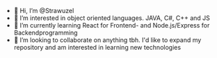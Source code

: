 - 👋 Hi, I’m @Strawuzel
- 👀 I’m interested in object oriented languages. JAVA, C#, C++ and JS
- 🌱 I’m currently learning React for Frontend- and Node.js/Express for Backendprogramming
- 💞️ I’m looking to collaborate on anything tbh. I'd like to expand my repository and am interested in learning new technologies

<!---
Strawuzel/Strawuzel is a ✨ special ✨ repository because its `README.md` (this file) appears on your GitHub profile.
You can click the Preview link to take a look at your changes.
--->
